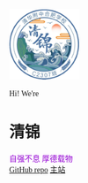 <style media="screen, print">
        @font-face {
            font-family: "Unifont";
            src: url("/unifont-14.0.01.woff2");
        }

        body {font-family: "Unifont"}
    </style>


![logo](/images/Qingjin.png)


Hi!
We're
# 清锦
<div style="color:#9400D3">自强不息 厚德载物</div> 
<a href="Https://github.com/C2307/C2307.github.io" target="_blank" rel="noopener">GitHub repo</a>
<a href="#/README">主站</a>

